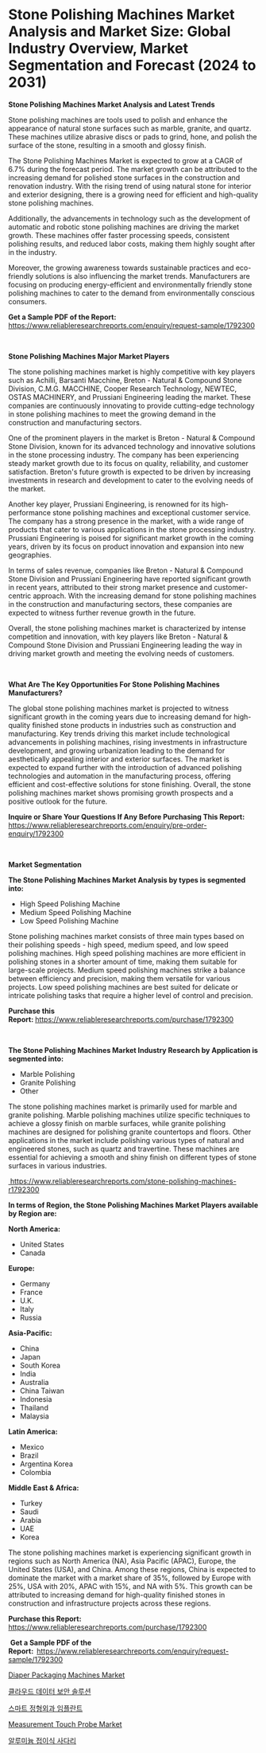 <p><h1>Stone Polishing Machines Market Analysis and Market Size: Global Industry Overview, Market Segmentation and Forecast (2024 to 2031)</h1></p><p><strong>Stone Polishing Machines Market Analysis and Latest Trends</strong></p>
<p><p>Stone polishing machines are tools used to polish and enhance the appearance of natural stone surfaces such as marble, granite, and quartz. These machines utilize abrasive discs or pads to grind, hone, and polish the surface of the stone, resulting in a smooth and glossy finish.</p><p>The Stone Polishing Machines Market is expected to grow at a CAGR of 6.7% during the forecast period. The market growth can be attributed to the increasing demand for polished stone surfaces in the construction and renovation industry. With the rising trend of using natural stone for interior and exterior designing, there is a growing need for efficient and high-quality stone polishing machines.</p><p>Additionally, the advancements in technology such as the development of automatic and robotic stone polishing machines are driving the market growth. These machines offer faster processing speeds, consistent polishing results, and reduced labor costs, making them highly sought after in the industry.</p><p>Moreover, the growing awareness towards sustainable practices and eco-friendly solutions is also influencing the market trends. Manufacturers are focusing on producing energy-efficient and environmentally friendly stone polishing machines to cater to the demand from environmentally conscious consumers.</p></p>
<p><strong>Get a Sample PDF of the Report:&nbsp;</strong> <a href="https://www.reliableresearchreports.com/enquiry/request-sample/1792300">https://www.reliableresearchreports.com/enquiry/request-sample/1792300</a></p>
<p>&nbsp;</p>
<p><strong>Stone Polishing Machines Major Market Players</strong></p>
<p><p>The stone polishing machines market is highly competitive with key players such as Achilli, Barsanti Macchine, Breton - Natural & Compound Stone Division, C.M.G. MACCHINE, Cooper Research Technology, NEWTEC, OSTAS MACHINERY, and Prussiani Engineering leading the market. These companies are continuously innovating to provide cutting-edge technology in stone polishing machines to meet the growing demand in the construction and manufacturing sectors.</p><p>One of the prominent players in the market is Breton - Natural & Compound Stone Division, known for its advanced technology and innovative solutions in the stone processing industry. The company has been experiencing steady market growth due to its focus on quality, reliability, and customer satisfaction. Breton's future growth is expected to be driven by increasing investments in research and development to cater to the evolving needs of the market.</p><p>Another key player, Prussiani Engineering, is renowned for its high-performance stone polishing machines and exceptional customer service. The company has a strong presence in the market, with a wide range of products that cater to various applications in the stone processing industry. Prussiani Engineering is poised for significant market growth in the coming years, driven by its focus on product innovation and expansion into new geographies.</p><p>In terms of sales revenue, companies like Breton - Natural & Compound Stone Division and Prussiani Engineering have reported significant growth in recent years, attributed to their strong market presence and customer-centric approach. With the increasing demand for stone polishing machines in the construction and manufacturing sectors, these companies are expected to witness further revenue growth in the future.</p><p>Overall, the stone polishing machines market is characterized by intense competition and innovation, with key players like Breton - Natural & Compound Stone Division and Prussiani Engineering leading the way in driving market growth and meeting the evolving needs of customers.</p></p>
<p>&nbsp;</p>
<p><strong>What Are The Key Opportunities For Stone Polishing Machines Manufacturers?</strong></p>
<p><p>The global stone polishing machines market is projected to witness significant growth in the coming years due to increasing demand for high-quality finished stone products in industries such as construction and manufacturing. Key trends driving this market include technological advancements in polishing machines, rising investments in infrastructure development, and growing urbanization leading to the demand for aesthetically appealing interior and exterior surfaces. The market is expected to expand further with the introduction of advanced polishing technologies and automation in the manufacturing process, offering efficient and cost-effective solutions for stone finishing. Overall, the stone polishing machines market shows promising growth prospects and a positive outlook for the future.</p></p>
<p><strong>Inquire or Share Your Questions If Any Before Purchasing This Report:</strong> <a href="https://www.reliableresearchreports.com/enquiry/pre-order-enquiry/1792300">https://www.reliableresearchreports.com/enquiry/pre-order-enquiry/1792300</a></p>
<p>&nbsp;</p>
<p><strong>Market Segmentation</strong></p>
<p><strong>The Stone Polishing Machines Market Analysis by types is segmented into:</strong></p>
<p><ul><li>High Speed Polishing Machine</li><li>Medium Speed Polishing Machine</li><li>Low Speed Polishing Machine</li></ul></p>
<p><p>Stone polishing machines market consists of three main types based on their polishing speeds - high speed, medium speed, and low speed polishing machines. High speed polishing machines are more efficient in polishing stones in a shorter amount of time, making them suitable for large-scale projects. Medium speed polishing machines strike a balance between efficiency and precision, making them versatile for various projects. Low speed polishing machines are best suited for delicate or intricate polishing tasks that require a higher level of control and precision.</p></p>
<p><strong>Purchase this Report:&nbsp;</strong><a href="https://www.reliableresearchreports.com/purchase/1792300">https://www.reliableresearchreports.com/purchase/1792300</a></p>
<p>&nbsp;</p>
<p><strong>The Stone Polishing Machines Market Industry Research by Application is segmented into:</strong></p>
<p><ul><li>Marble Polishing</li><li>Granite Polishing</li><li>Other</li></ul></p>
<p><p>The stone polishing machines market is primarily used for marble and granite polishing. Marble polishing machines utilize specific techniques to achieve a glossy finish on marble surfaces, while granite polishing machines are designed for polishing granite countertops and floors. Other applications in the market include polishing various types of natural and engineered stones, such as quartz and travertine. These machines are essential for achieving a smooth and shiny finish on different types of stone surfaces in various industries.</p></p>
<p><a href="https://www.reliableresearchreports.com/stone-polishing-machines-r1792300">&nbsp;https://www.reliableresearchreports.com/stone-polishing-machines-r1792300</a></p>
<p><strong>In terms of Region, the Stone Polishing Machines Market Players available by Region are:</strong></p>
<p>
    <p> <strong> North America: </strong>
        <ul>
            <li>United States</li>
            <li>Canada</li>
        </ul>
        </p> 
    <p> <strong> Europe: </strong>
        <ul>
            <li>Germany</li>
            <li>France</li>
            <li>U.K.</li>
            <li>Italy</li>
            <li>Russia</li>
        </ul>
        </p> 
    <p> <strong> Asia-Pacific: </strong>
        <ul>
            <li>China</li>
            <li>Japan</li>
            <li>South Korea</li>
            <li>India</li>
            <li>Australia</li>
            <li>China Taiwan</li>
            <li>Indonesia</li>
            <li>Thailand</li>
            <li>Malaysia</li>
        </ul>
        </p> 
    <p> <strong> Latin America: </strong>
        <ul>
            <li>Mexico</li>
            <li>Brazil</li>
            <li>Argentina Korea</li>
            <li>Colombia</li>
        </ul>
        </p> 
    <p> <strong> Middle East & Africa: </strong>
        <ul>
            <li>Turkey</li>
            <li>Saudi</li>
            <li>Arabia</li>
            <li>UAE</li>
            <li>Korea</li>
        </ul>
    </p>
    </p>
<p><p>The stone polishing machines market is experiencing significant growth in regions such as North America (NA), Asia Pacific (APAC), Europe, the United States (USA), and China. Among these regions, China is expected to dominate the market with a market share of 35%, followed by Europe with 25%, USA with 20%, APAC with 15%, and NA with 5%. This growth can be attributed to increasing demand for high-quality finished stones in construction and infrastructure projects across these regions.</p></p>
<p><strong>Purchase this Report: </strong><a href="https://www.reliableresearchreports.com/purchase/1792300">https://www.reliableresearchreports.com/purchase/1792300</a></p>
<p>&nbsp;<strong>Get a Sample PDF of the Report:&nbsp;&nbsp;</strong><a href="https://www.reliableresearchreports.com/enquiry/request-sample/1792300">https://www.reliableresearchreports.com/enquiry/request-sample/1792300</a></p>
<p><strong></strong></p>
<p><p><a href="https://github.com/nancykennedykellievqfqt2/Market-Research-Report-List-2/blob/main/diaper-packaging-machines-market.md">Diaper Packaging Machines Market</a></p><p><a href="https://medium.com/@jomosley1999/%EA%B5%AC%EB%A6%84-%EB%8D%B0%EC%9D%B4%ED%84%B0-%EB%B3%B4%EC%95%88-%EC%86%94%EB%A3%A8%EC%85%98-%EC%8B%9C%EC%9E%A5-%EC%A0%84%EB%A7%9D-%EC%82%B0%EC%97%85-%EA%B0%9C%EC%9A%94-%EB%B0%8F-%EC%98%88%EC%B8%A1-2024%EB%85%84%EB%B6%80%ED%84%B0-2031%EB%85%84%EA%B9%8C%EC%A7%80-2c29c5cd0e0b">클라우드 데이터 보안 솔루션</a></p><p><a href="https://github.com/xvz497517413/Market-Research-Report-List-1/blob/main/306341030637.md">스마트 정형외과 임플란트</a></p><p><a href="https://github.com/seekum/Market-Research-Report-List-2/blob/main/measurement-touch-probe-market.md">Measurement Touch Probe Market</a></p><p><a href="https://github.com/vskv4779xr1/Market-Research-Report-List-1/blob/main/539551530638.md">알루미늄 접이식 사다리</a></p></p>